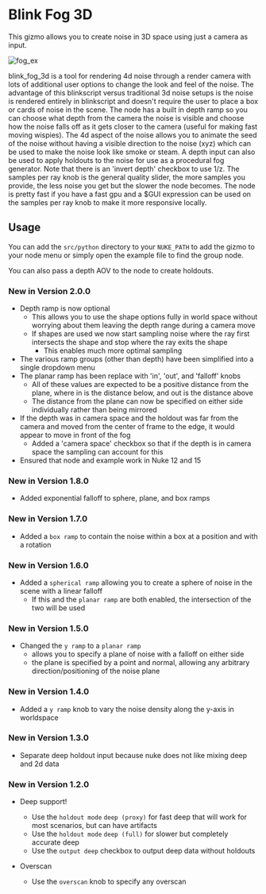 # Blink Fog 3D

This gizmo allows you to create noise in 3D space using just a camera as input.

![fog_ex](https://github.com/obulka/blink_fog_3d/assets/21975584/aeeb19b2-c347-47d2-9d7d-919786fe870c)

blink_fog_3d is a tool for rendering 4d noise through a render camera with lots of additional user options to change the look and feel of the noise. The advantage of this blinkscript versus traditional 3d noise setups is the noise is rendered entirely in blinkscript and doesn't require the user to place a box or cards of noise in the scene. The node has a built in depth ramp so you can choose what depth from the camera the noise is visible and choose how the noise falls off as it gets closer to the camera (useful for making fast moving wispies). The 4d aspect of the noise allows you to animate the seed of the noise without having a visible direction to the noise (xyz) which can be used to make the noise look like smoke or steam. A depth input can also be used to apply holdouts to the noise for use as a procedural fog generator. Note that there is an 'invert depth' checkbox to use 1/z. The samples per ray knob is the general quality slider, the more samples you provide, the less noise you get but the slower the node becomes. The node is pretty fast if you have a fast gpu and a $GUI expression can be used on the samples per ray knob to make it more responsive locally.

## Usage

You can add the `src/python` directory to your `NUKE_PATH` to add the gizmo to your node menu or simply open the example file to find the group node.

You can also pass a depth AOV to the node to create holdouts.

### New in Version 2.0.0

- Depth ramp is now optional
  - This allows you to use the shape options fully in world space without worrying about them leaving the depth range during a camera move
  - If shapes are used we now start sampling noise where the ray first intersects the shape and stop where the ray exits the shape
    - This enables much more optimal sampling
- The various ramp groups (other than depth) have been simplified into a single dropdown menu
- The planar ramp has been replace with 'in', 'out', and 'falloff' knobs
  - All of these values are expected to be a positive distance from the plane, where in is the distance below, and out is the distance above
  - The distance from the plane can now be specified on either side individually rather than being mirrored
- If the depth was in camera space and the holdout was far from the camera and moved from the center of frame to the edge, it would appear to move in front of the fog
  - Added a 'camera space' checkbox so that if the depth is in camera space the sampling can account for this
- Ensured that node and example work in Nuke 12 and 15

### New in Version 1.8.0

- Added exponential falloff to sphere, plane, and box ramps

### New in Version 1.7.0

- Added a `box ramp` to contain the noise within a box at a position and with a rotation

### New in Version 1.6.0

- Added a `spherical ramp` allowing you to create a sphere of noise in the scene with a linear falloff
  - If this and the `planar ramp` are both enabled, the intersection of the two will be used

### New in Version 1.5.0

- Changed the `y ramp` to a `planar ramp`
  - allows you to specify a plane of noise with a falloff on either side
  - the plane is specified by a point and normal, allowing any arbitrary direction/positioning of the noise plane

### New in Version 1.4.0

- Added a `y ramp` knob to vary the noise density along the y-axis in worldspace

### New in Version 1.3.0

- Separate deep holdout input because nuke does not like mixing deep and 2d data

### New in Version 1.2.0

- Deep support!
  - Use the `holdout mode` `deep (proxy)` for fast deep that will work for most scenarios, but can have artifacts
  - Use the `holdout mode` `deep (full)` for slower but completely accurate deep
  - Use the `output deep` checkbox to output deep data without holdouts
 
- Overscan
  - Use the `overscan` knob to specify any overscan
